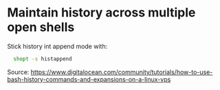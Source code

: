 # Maintain history across multiple open shells

Stick history int append mode with:

``` bash
  shopt -s histappend
``` 

Source: https://www.digitalocean.com/community/tutorials/how-to-use-bash-history-commands-and-expansions-on-a-linux-vps
